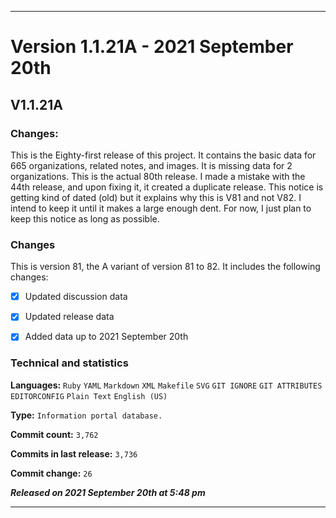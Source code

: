 ***

# Version 1.1.21A - 2021 September 20th

## V1.1.21A

### Changes:

This is the Eighty-first release of this project. It contains the basic data for 665 organizations, <!-- (fork count minus 2) !--> related notes, and images. It is missing data for 2 organizations. This is the actual 80th release. I made a mistake with the 44th release, and upon fixing it, it created a duplicate release. This notice is getting kind of dated (old) but it explains why this is V81 and not V82. I intend to keep it until it makes a large enough dent. For now, I just plan to keep this notice as long as possible.

### Changes

This is version 81, the A variant of version 81 to 82. It includes the following changes:

- [x] Updated discussion data

- [x] Updated release data

- [x] Added data up to 2021 September 20th

<!--
- [x] Added support for pull request archives
!-->

<!--
- [x] Deleted 2 `IGNORE.md` files
!-->

<!-- - [x] Updated Git navigation data

<!-- - [x] Deleted 3 `IGNORE.md` files !-->

### Technical and statistics

**Languages:** `Ruby` `YAML` `Markdown` `XML` `Makefile` `SVG` `GIT IGNORE` `GIT ATTRIBUTES` `EDITORCONFIG` `Plain Text` `English (US)`

**Type:** `Information portal database.`

**Commit count:** `3,762`

**Commits in last release:** `3,736`

**Commit change:** `26`

***Released on 2021 September 20th at 5:48 pm***

***
